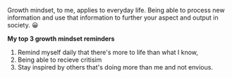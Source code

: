 Growth mindset, to me, applies to everyday life. Being able to process new information and use that information to further your aspect and output in society. :grinning:

**My top 3 growth mindset reminders**
1. Remind myself daily that there's more to life than what I know, 
2. Being able to recieve critisim
3. Stay inspired by others that's doing more than me and not envious.
